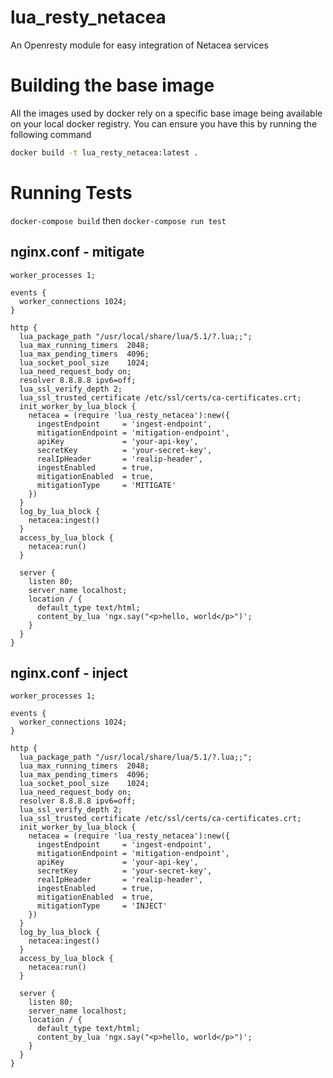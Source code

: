 # lua_resty_netacea
An Openresty module for easy integration of Netacea services

# Building the base image
All the images used by docker rely on a specific base image being available on your local docker registry. You can ensure you have this by running the following command
```sh
docker build -t lua_resty_netacea:latest .
```

# Running Tests
`docker-compose build` then `docker-compose run test`

## nginx.conf - mitigate
```
worker_processes 1;

events {
  worker_connections 1024;
}

http {
  lua_package_path "/usr/local/share/lua/5.1/?.lua;;";
  lua_max_running_timers  2048;
  lua_max_pending_timers  4096;
  lua_socket_pool_size    1024;
  lua_need_request_body on;
  resolver 8.8.8.8 ipv6=off;
  lua_ssl_verify_depth 2;
  lua_ssl_trusted_certificate /etc/ssl/certs/ca-certificates.crt;
  init_worker_by_lua_block {
    netacea = (require 'lua_resty_netacea'):new({
      ingestEndpoint     = 'ingest-endpoint',
      mitigationEndpoint = 'mitigation-endpoint',
      apiKey             = 'your-api-key',
      secretKey          = 'your-secret-key',
      realIpHeader       = 'realip-header',
      ingestEnabled      = true,
      mitigationEnabled  = true,
      mitigationType     = 'MITIGATE'
    })
  }
  log_by_lua_block {
    netacea:ingest()
  }
  access_by_lua_block {
    netacea:run()
  }

  server {
    listen 80;
    server_name localhost;
    location / {
      default_type text/html;
      content_by_lua 'ngx.say("<p>hello, world</p>")';
    }
  }
}
```

## nginx.conf - inject
```
worker_processes 1;

events {
  worker_connections 1024;
}

http {
  lua_package_path "/usr/local/share/lua/5.1/?.lua;;";
  lua_max_running_timers  2048;
  lua_max_pending_timers  4096;
  lua_socket_pool_size    1024;
  lua_need_request_body on;
  resolver 8.8.8.8 ipv6=off;
  lua_ssl_verify_depth 2;
  lua_ssl_trusted_certificate /etc/ssl/certs/ca-certificates.crt;
  init_worker_by_lua_block {
    netacea = (require 'lua_resty_netacea'):new({
      ingestEndpoint     = 'ingest-endpoint',
      mitigationEndpoint = 'mitigation-endpoint',
      apiKey             = 'your-api-key',
      secretKey          = 'your-secret-key',
      realIpHeader       = 'realip-header',
      ingestEnabled      = true,
      mitigationEnabled  = true,
      mitigationType     = 'INJECT'
    })
  }
  log_by_lua_block {
    netacea:ingest()
  }
  access_by_lua_block {
    netacea:run()
  }

  server {
    listen 80;
    server_name localhost;
    location / {
      default_type text/html;
      content_by_lua 'ngx.say("<p>hello, world</p>")';
    }
  }
}
```
